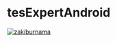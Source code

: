 # tesExpertAndroid

[![zakiburnama](https://circleci.com/gh/zakiburnama/tesExpertAndroid.svg?style=svg)](https://circleci.com/gh/zakiburnama/tesExpertAndroid)
